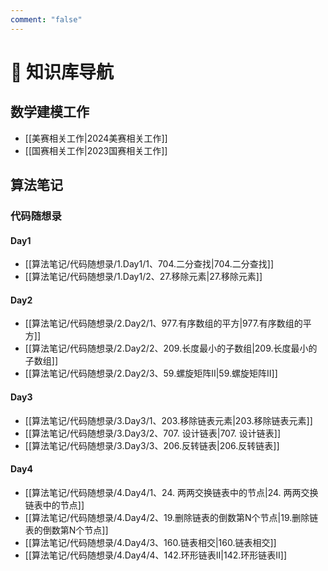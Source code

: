 ```yaml
---
comment: "false"
---
```

# 📒 知识库导航

## 数学建模工作

- [[美赛相关工作|2024美赛相关工作]]
- [[国赛相关工作|2023国赛相关工作]]

## 算法笔记
### 代码随想录
#### Day1
- [[算法笔记/代码随想录/1.Day1/1、704.二分查找|704.二分查找]]
- [[算法笔记/代码随想录/1.Day1/2、27.移除元素|27.移除元素]]
#### Day2
- [[算法笔记/代码随想录/2.Day2/1、977.有序数组的平方|977.有序数组的平方]]
- [[算法笔记/代码随想录/2.Day2/2、209.长度最小的子数组|209.长度最小的子数组]]
- [[算法笔记/代码随想录/2.Day2/3、59.螺旋矩阵II|59.螺旋矩阵II]]
#### Day3
- [[算法笔记/代码随想录/3.Day3/1、203.移除链表元素|203.移除链表元素]]
- [[算法笔记/代码随想录/3.Day3/2、707. 设计链表|707. 设计链表]]
- [[算法笔记/代码随想录/3.Day3/3、206.反转链表|206.反转链表]]

#### Day4
- [[算法笔记/代码随想录/4.Day4/1、24. 两两交换链表中的节点|24. 两两交换链表中的节点]]
- [[算法笔记/代码随想录/4.Day4/2、19.删除链表的倒数第N个节点|19.删除链表的倒数第N个节点]]
- [[算法笔记/代码随想录/4.Day4/3、160.链表相交|160.链表相交]]
- [[算法笔记/代码随想录/4.Day4/4、142.环形链表II|142.环形链表II]]

